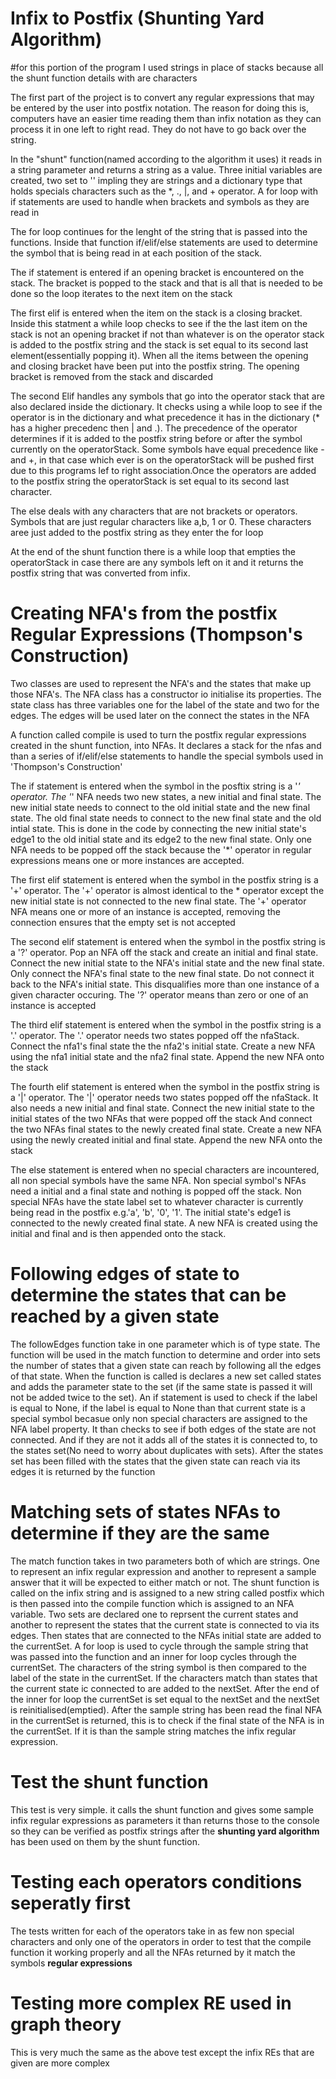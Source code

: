 Infix to Postfix (Shunting Yard Algorithm)
==========================================

#for this portion of the program I used strings in place of stacks because all the shunt function details with are characters

The first part of the project is to convert any regular expressions that may be entered by the user into postfix notation.
The reason for doing this is, computers have an easier time reading them than infix notation as they can process it in one left to right read. They do not have to go back over the string.

In the "shunt" function(named according to the algorithm it uses) it reads in a string parameter and returns a string  as a value. Three initial variables are created, two set to '' impling they are strings and a dictionary type that holds specials characters such as the *, ., |, and + operator. A for loop with if statements are used to handle when brackets and symbols as they are read in

The for loop continues for the lenght of the string that is passed into the functions. Inside that function if/elif/else statements are used to determine the symbol that is being read in at each position of the stack.

The if statement is entered if an opening bracket is encountered on the stack. The bracket is popped to the stack and that is all that is needed to be done so the loop iterates to the next item on the stack

The first elif is entered when the item on the stack is a closing bracket. Inside this statment a while loop checks to see if the the last item on the stack is not an opening bracket if not than whatever is on the operator stack is added to the postfix string and the stack is set equal to its second last element(essentially popping it). When all the items between the opening and closing bracket have been put into the postfix string. The opening bracket is removed from the stack and discarded

The second Elif handles any symbols that go into the operator stack that are also declared inside the dictionary. It checks using a while loop to see if the operator is in the dictionary and what precedence it has in the dictionary (* has a higher precedenc then | and .). The precedence of the operator determines if it is added to the postfix string before or after the symbol currently on the operatorStack. Some symbols have equal precedence like - and +, in that case which ever is on the operatorStack will be pushed first due to this programs lef to right association.Once the operators are added to the postfix string the operatorStack is set equal to its second last character.

The else deals with any characters that are not brackets or operators. Symbols that are just regular characters like a,b, 1 or 0. These characters aree just added to the postfix string as they enter the for loop

 At the end of the shunt function there is a while loop that empties the operatorStack in case there are any symbols left on it and it returns the postfix string that was converted from infix.


 Creating NFA's from the postfix Regular Expressions (Thompson's Construction)
==============================================================================

Two classes are used to represent the NFA's and the states that make up those NFA's.  The NFA class has a constructor io initialise its properties.  The state class has three variables one for the label of the state and two for the edges. The edges will be used later on the connect the states in the NFA

A function called compile is used to turn the postfix regular expressions created in the shunt function, into NFAs. It declares a stack for the nfas and than a series of if/elif/else statements to handle the special symbols used in 'Thompson's Construction'

The if statement is entered when the symbol in the posftix string is a '*' operator. The '*' NFA needs two new states, a new initial and final state. The new initial state needs to connect to the old initial state and the new final state. The old final state needs to connect to the new final state and the old intial state. This is done in the code by connecting the new initial state's edge1 to the old initial state and its edge2 to the new final state.  Only one NFA needs to be popped off the stack because the '*' operator in regular expressions means one or more instances are accepted.

The first elif statement is entered when the symbol in the postfix string is a '+' operator. The '+' operator is almost identical to the * operator except the new initial state is not connected to the new final state. The '+' operator NFA means one or more of an instance is accepted, removing the connection ensures that the empty set is not accepted

The second elif statement is entered when the symbol in the postfix string is a '?' operator. Pop an NFA off the stack and create an initial and final state. Connect the new initial state to the NFA's initial state and the new final state. Only connect the NFA's final state to the new final state. Do not connect it back to the NFA's initial state. This disqualifies more than one instance of a given character occuring. The '?' operator means than zero or one of an instance is accepted

The third elif statement is entered when the symbol in the postfix string is a '.' operator. The '.' operator needs two states popped off the nfaStack. Connect the nfa1's final state the the nfa2's initial state. Create a new NFA using the nfa1 initial state and the nfa2 final state. Append the new NFA onto the stack

The fourth elif statement is entered when the symbol in the postfix string is a '|' operator. The '|' operator needs two states popped off the nfaStack. It also needs a new initial and final state. Connect the new initial state to the initial states of the two NFAs that were popped off the stack And connect the two NFAs final states to the newly created final state. Create a new NFA using the newly created initial and final state. Append the new NFA onto the stack

The else statement is entered when no special characters are incountered, all non special symbols have the same NFA. Non special symbol's NFAs need a initial and a final state and nothing is popped off the stack. Non special NFAs have the state label set to whatever character is currently being read in the postfix e.g.'a', 'b', '0', '1'. The initial state's edge1 is connected to the newly created final state. A new NFA is created using the initial and final and is then appended onto the stack.

Following edges of state to determine the states that can be reached by a given state
=====================================================================================
The followEdges function take in one parameter which is of type state. The function will be used in the match function to determine and order into sets the number of states that a given state can reach by following all the edges of that state. When the function is called is declares a new set called states and adds the parameter state to the set (if the same state is passed it will not be added twice to the set). An if statement is used to check if the label is equal to None, if the label is equal to None than that current state is a special symbol becasue only non special characters are assigned to the NFA label property. It than checks to see if both edges of the state are not connected. And if they are not it adds all of the states it is connected to, to the states set(No need to worry about duplicates with sets). After the states set has been filled with the states that the given state can reach via its edges it is returned by the function

Matching sets of states NFAs to determine if they are the same
==============================================================
The match function takes in two parameters both of which are strings. One to represent an infix regular expression and another to represent a sample answer that it will be expected to either match or not. The shunt function is called on the infix string and is assigned to a new string called postfix which is then passed into the compile function which is assigned to an NFA variable. Two sets are declared one to reprsent the current states and another to represent the states that the current state is connected to via its edges. Then states that are connected to the NFAs initial state are added to the currentSet. A for loop is used to cycle through the sample string that was passed into the function and an inner for loop cycles through the currentSet. The characters of the string symbol is then compared to the label of the state in the currentSet. If the characters match than states that the current state ic connected to are added to the nextSet. After the end of the inner for loop the currentSet is set equal to the nextSet and the nextSet is reinitialised(emptied). After the sample string has been read the final NFA in the currentSet is returned, this is to check if the final state of the NFA is in the currentSet. If it is than the sample string matches the infix regular expression.



Test the shunt function
=======================
This test is very simple. it calls the shunt function and gives some sample infix regular expressions as parameters it than returns those to the console so they can be verified as postfix strings after the **shunting yard algorithm** has been used on them by the shunt function. 

Testing each operators conditions seperatly first
=================================================
The tests written for each of the operators take in as few non special characters and only one of the operators in order to test that the compile function it working properly and all the NFAs returned by it match the symbols **regular expressions**

Testing more complex RE used in graph theory
===========================================
This is very much the same as the above test except the infix REs that are given are more complex
